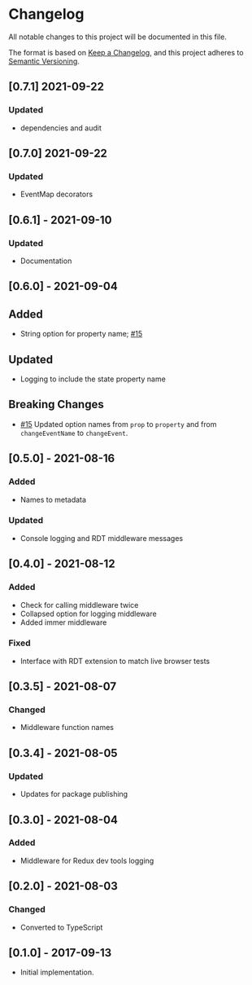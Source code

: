 # Changelog
All notable changes to this project will be documented in this file.

The format is based on [Keep a Changelog](https://keepachangelog.com/en/1.0.0/),
and this project adheres to [Semantic Versioning](https://semver.org/spec/v2.0.0.html).

## [0.7.1] 2021-09-22
### Updated
- dependencies and audit


## [0.7.0] 2021-09-22

### Updated
- EventMap decorators

## [0.6.1] - 2021-09-10
### Updated
- Documentation 

## [0.6.0] - 2021-09-04
## Added
- String option for property name; [#15](https://github.com/domxjs/domx/issues/15)

## Updated
- Logging to include the state property name

## Breaking Changes
- [#15](https://github.com/domxjs/domx/issues/15) Updated option names from
`prop` to `property` and from `changeEventName` to `changeEvent`.

## [0.5.0] - 2021-08-16
### Added
- Names to metadata
### Updated
- Console logging and RDT middleware messages

## [0.4.0] - 2021-08-12
### Added
- Check for calling middleware twice
- Collapsed option for logging middleware
- Added immer middleware

### Fixed
- Interface with RDT extension to match live browser tests


## [0.3.5] - 2021-08-07
### Changed
- Middleware function names

## [0.3.4] - 2021-08-05
### Updated
- Updates for package publishing

## [0.3.0] - 2021-08-04
### Added
- Middleware for Redux dev tools logging

## [0.2.0] - 2021-08-03
### Changed
- Converted to TypeScript

## [0.1.0] - 2017-09-13
- Initial implementation.
